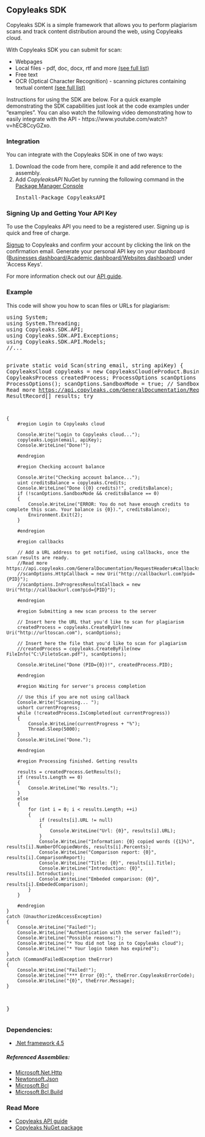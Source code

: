 <h2>Copyleaks SDK</h2>
<p>
Copyleaks SDK is a simple framework that allows you to perform plagiarism scans and track content distribution around the web, using Copyleaks cloud.
</p>
<p>
With Copyleaks SDK you can submit for scan:  
<ul>
<li>Webpages</li>
<li>Local files - pdf, doc, docx, rtf and more <a href="https://api.copyleaks.com/GeneralDocumentation/TechnicalSpecifications#supportedfiletypes">(see full list)</a></li>
<li>Free text</li>
<li>OCR (Optical Character Recognition) - scanning pictures containing textual content <a href="https://api.copyleaks.com/GeneralDocumentation/TechnicalSpecifications#supportedfiletypes">(see full list)</a></li>
</ul>
Instructions for using the SDK are below. For a quick example demonstrating the SDK capabilities just look at the code examples under “examples”. You can also watch the following video demonstrating how to easily integrate with the API - https://www.youtube.com/watch?v=hEC8CcyGZxo. 
</p>
<h3>Integration</h3>
<p>You can integrate with the Copyleaks SDK in one of two ways:</p>
<ol>
<li>Download the code from here, compile it and add reference to the assembly.</li>
<li>Add <i>CopyleaksAPI</i> NuGet by running the following command in the <a href="http://docs.nuget.org/consume/package-manager-console">Package Manager Console</a></li>
<pre>
Install-Package CopyleaksAPI
</pre>
</ol>
<h3>Signing Up and Getting Your API Key</h3>
 <p>To use the Copyleaks API you need to be a registered user. Signing up is quick and free of charge.</p>
 <p><a href="https://copyleaks.com/Account/Register">Signup</a> to Copyleaks and confirm your account by clicking the link on the confirmation email. Generate your personal API key on your dashboard (<a href="https://api.copyleaks.com/businessesapi">Businesses dashboard/</a><a href="https://api.copyleaks.com/academicapi">Academic dashboard/</a><a href="https://api.copyleaks.com/websitesapi">Websites dashboard</a>) under 'Access Keys'. </p>
 <p>For more information check out our <a href="https://api.copyleaks.com/Guides/HowToUse">API guide</a>.</p>
<h3>Example</h3>
<p>This code will show you how to scan files or URLs for plagiarism:</p>
<pre>
using System;
using System.Threading;
using Copyleaks.SDK.API;
using Copyleaks.SDK.API.Exceptions;
using Copyleaks.SDK.API.Models;
//...

private static void Scan(string email, string apiKey)
{
	CopyleaksCloud copyleaks = new CopyleaksCloud(eProduct.Businesses);
	CopyleaksProcess createdProcess;
	ProcessOptions scanOptions = new ProcessOptions();
	scanOptions.SandboxMode = true; // Sandbox mode --> Read more https://api.copyleaks.com/GeneralDocumentation/RequestHeaders#sandbox-mode
	ResultRecord[] results;
	try

	{
		#region Login to Copyleaks cloud
		
		Console.Write("Login to Copyleaks cloud...");
		copyleaks.Login(email, apiKey);
		Console.WriteLine("Done!");
		
		#endregion
		
		#region Checking account balance
		
		Console.Write("Checking account balance...");
		uint creditsBalance = copyleaks.Credits;
		Console.WriteLine("Done ({0} credits)!", creditsBalance);
		if (!scanOptions.SandboxMode && creditsBalance == 0)
		{
			Console.WriteLine("ERROR: You do not have enough credits to complete this scan. Your balance is {0}).", creditsBalance);
			Environment.Exit(2);
		}
		
		#endregion
		
		#region callbacks
		
		// Add a URL address to get notified, using callbacks, once the scan results are ready. 
		//Read more https://api.copyleaks.com/GeneralDocumentation/RequestHeaders#callbacks
		//scanOptions.HttpCallback = new Uri("http://callbackurl.com?pid={PID}");
		//scanOptions.InProgressResultsCallback = new Uri("http://callbackurl.com?pid={PID}");
		
		#endregion
		
		#region Submitting a new scan process to the server
		
		// Insert here the URL that you'd like to scan for plagiarism
		createdProcess = copyleaks.CreateByUrl(new Uri("http://urltoscan.com"), scanOptions);
		
		// Insert here the file that you'd like to scan for plagiarism
		//createdProcess = copyleaks.CreateByFile(new FileInfo("C:\FiletoScan.pdf"), scanOptions);
		
		Console.WriteLine("Done (PID={0})!", createdProcess.PID);
		
		#endregion
		
		#region Waiting for server's process completion
		
		// Use this if you are not using callback
		Console.Write("Scanning... ");
		ushort currentProgress;
		while (!createdProcess.IsCompleted(out currentProgress))
		{
			Console.WriteLine(currentProgress + "%");
			Thread.Sleep(5000);
		}
		Console.WriteLine("Done.");
		
		#endregion
		
		#region Processing finished. Getting results
		
		results = createdProcess.GetResults();
		if (results.Length == 0)
		{
			Console.WriteLine("No results.");
		}
		else
		{
			for (int i = 0; i < results.Length; ++i)
			{
				if (results[i].URL != null)
				{
					Console.WriteLine("Url: {0}", results[i].URL);
				}
				Console.WriteLine("Information: {0} copied words ({1}%)", results[i].NumberOfCopiedWords, results[i].Percents);
				Console.WriteLine("Comparison report: {0}", results[i].ComparisonReport);
				Console.WriteLine("Title: {0}", results[i].Title);
				Console.WriteLine("Introduction: {0}", results[i].Introduction);
				Console.WriteLine("Embeded comparison: {0}", results[i].EmbededComparison);
			}
		}
		
		#endregion
	}
	catch (UnauthorizedAccessException)
	{
		Console.WriteLine("Failed!");
		Console.WriteLine("Authentication with the server failed!");
		Console.WriteLine("Possible reasons:");
		Console.WriteLine("* You did not log in to Copyleaks cloud");
		Console.WriteLine("* Your login token has expired");
	}
	catch (CommandFailedException theError)
	{
		Console.WriteLine("Failed!");
		Console.WriteLine("*** Error {0}:", theError.CopyleaksErrorCode);
		Console.WriteLine("{0}", theError.Message);
	}
}
</pre>
<h3>Dependencies:</h3>
<ul>
<li><a href="http://www.microsoft.com/en-us/download/details.aspx?id=30653">.Net framework 4.5</a></li>
</ul>
<h5>Referenced Assemblies:</h5>
<ul>
<li><a href="https://www.nuget.org/packages/Microsoft.Net.Http">Microsoft.Net.Http</a></li>
<li><a href="https://www.nuget.org/packages/Newtonsoft.Json">Newtonsoft.Json</a></li>
<li><a href="https://www.nuget.org/packages/Microsoft.Bcl">Microsoft.Bcl</a></li>
<li><a href="https://www.nuget.org/packages/Microsoft.Bcl.Build/1.0.21">Microsoft.Bcl.Build</a></li>
</ul>

<h3>Read More</h3>
<ul>
<li><a href="https://api.copyleaks.com/Guides/HowToUse">Copyleaks API guide</a></li>
<li><a href="https://www.nuget.org/packages/CopyleaksAPI/">Copyleaks NuGet package</a></li>
</ul>

